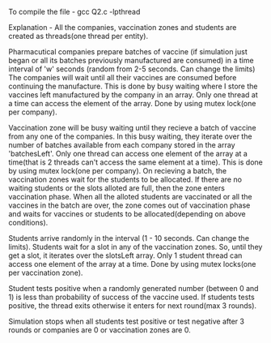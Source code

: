 To compile the file - 
gcc Q2.c -lpthread

Explanation -
All the companies, vaccination zones and students are created as threads(one thread per entity).

Pharmacutical companies prepare batches of vaccine (if simulation just began or all its batches previously manufactured are consumed) in a time interval of 'w' seconds (random from 2-5 seconds. Can change the limits)
The companies will wait until all their vaccines are consumed before continuing the manufacture. This is done by busy waiting where I store the vaccines left manufactured by the company in an array. Only one thread at a time can access the element of the array. Done by using mutex lock(one per company).

Vaccination zone will be busy waiting until they recieve a batch of vaccine from any one of the companies. In this busy waiting, they iterate over the number of batches available from each company stored in the array 'batchesLeft'. Only one thread can access one element of the array at a time(that is 2 threads can't access the same element at a time). This is done by using mutex lock(one per company).
On recieving a batch, the vaccination zones wait for the students to be allocated. If there are no waiting students or the slots alloted are full, then the zone enters vaccination phase.
When all the alloted students are vaccinated or all the vaccines in the batch are over, the zone comes out of vaccination phase and waits for vaccines or students to be allocated(depending on above conditions).

Students arrive randomly in the interval (1 - 10 seconds. Can change the limits).
Students wait for a slot in any of the vaccination zones. So, until they get a slot, it iterates over the slotsLeft array. Only 1 student thread can access one element of the array at a time. Done by using mutex locks(one per vaccination zone).

Student tests positive when a randomly generated number (between 0 and 1) is less than probability of success of the vaccine used.
If students tests positive, the thread exits otherwise it enters for next round(max 3 rounds).

Simulation stops when all students test positive or test negative after 3 rounds or companies are 0 or vaccination zones are 0.